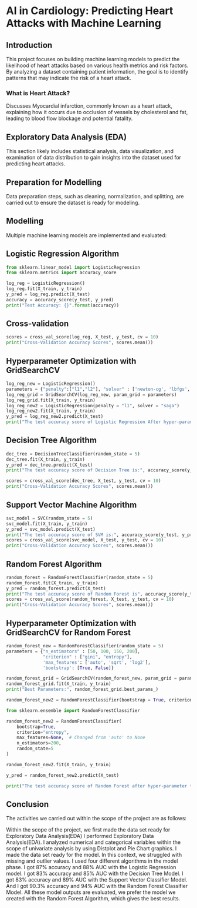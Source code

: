 # AI in Cardiology: Predicting Heart Attacks with Machine Learning

## Introduction
This project focuses on building machine learning models to predict the likelihood of heart attacks based on various health metrics and risk factors. By analyzing a dataset containing patient information, the goal is to identify patterns that may indicate the risk of a heart attack.

### What is Heart Attack?
Discusses Myocardial infarction, commonly known as a heart attack, explaining how it occurs due to occlusion of vessels by cholesterol and fat, leading to blood flow blockage and potential fatality.

## Exploratory Data Analysis (EDA)
This section likely includes statistical analysis, data visualization, and examination of data distribution to gain insights into the dataset used for predicting heart attacks.

## Preparation for Modelling
Data preparation steps, such as cleaning, normalization, and splitting, are carried out to ensure the dataset is ready for modeling.

## Modelling
Multiple machine learning models are implemented and evaluated:

## Logistic Regression Algorithm

```python
from sklearn.linear_model import LogisticRegression
from sklearn.metrics import accuracy_score

log_reg = LogisticRegression()
log_reg.fit(X_train, y_train)
y_pred = log_reg.predict(X_test)
accuracy = accuracy_score(y_test, y_pred)
print("Test Accuracy: {}".format(accuracy))
```

## Cross-validation

```python
scores = cross_val_score(log_reg, X_test, y_test, cv = 10)
print("Cross-Validation Accuracy Scores", scores.mean())
```
## Hyperparameter Optimization with GridSearchCV
```python
log_reg_new = LogisticRegression()
parameters = {"penalty":["l1","l2"], "solver" : ['newton-cg', 'lbfgs', 'liblinear', 'sag', 'saga']}
log_reg_grid = GridSearchCV(log_reg_new, param_grid = parameters)
log_reg_grid.fit(X_train, y_train)
log_reg_new2 = LogisticRegression(penalty = "l1", solver = "saga")
log_reg_new2.fit(X_train, y_train)
y_pred = log_reg_new2.predict(X_test)
print("The test accuracy score of Logistic Regression After hyper-parameter tuning is: {}".format(accuracy_score(y_test, y_pred)))
```

## Decision Tree Algorithm
```python
dec_tree = DecisionTreeClassifier(random_state = 5)
dec_tree.fit(X_train, y_train)
y_pred = dec_tree.predict(X_test)
print("The test accuracy score of Decision Tree is:", accuracy_score(y_test, y_pred))

scores = cross_val_score(dec_tree, X_test, y_test, cv = 10)
print("Cross-Validation Accuracy Scores", scores.mean())
```

## Support Vector Machine Algorithm

```python
svc_model = SVC(random_state = 5)
svc_model.fit(X_train, y_train)
y_pred = svc_model.predict(X_test)
print("The test accuracy score of SVM is:", accuracy_score(y_test, y_pred))
scores = cross_val_score(svc_model, X_test, y_test, cv = 10)
print("Cross-Validation Accuracy Scores", scores.mean())
```

## Random Forest Algorithm
```python
random_forest = RandomForestClassifier(random_state = 5)
random_forest.fit(X_train, y_train)
y_pred = random_forest.predict(X_test)
print("The test accuracy score of Random Forest is", accuracy_score(y_test, y_pred))
scores = cross_val_score(random_forest, X_test, y_test, cv = 10)
print("Cross-Validation Accuracy Scores", scores.mean())
```
## Hyperparameter Optimization with GridSearchCV for Random Forest
```python
random_forest_new = RandomForestClassifier(random_state = 5)
parameters = {"n_estimators" : [50, 100, 150, 200], 
              "criterion" : ["gini", "entropy"], 
              'max_features': ['auto', 'sqrt', 'log2'], 
              'bootstrap': [True, False]}

random_forest_grid = GridSearchCV(random_forest_new, param_grid = parameters)
random_forest_grid.fit(X_train, y_train)
print("Best Parameters:", random_forest_grid.best_params_)

random_forest_new2 = RandomForestClassifier(bootstrap = True, criterion = "entropy", max_features = "auto", n_estimators = 200, random_state = 5)

from sklearn.ensemble import RandomForestClassifier

random_forest_new2 = RandomForestClassifier(
    bootstrap=True, 
    criterion="entropy", 
    max_features=None,  # Changed from 'auto' to None
    n_estimators=200, 
    random_state=5
)

random_forest_new2.fit(X_train, y_train)

y_pred = random_forest_new2.predict(X_test)

print("The test accuracy score of Random Forest after hyper-parameter tuning is:", accuracy_score(y_test, y_pred))
```

## Conclusion

The activities we carried out within the scope of the project are as follows:

Within the scope of the project, we first made the data set ready for Exploratory Data Analysis(EDA)
I performed Exploratory Data Analysis(EDA).
I analyzed numerical and categorical variables within the scope of univariate analysis by using Distplot and Pie Chart graphics.
I made the data set ready for the model. In this context, we struggled with missing and outlier values.
I used four different algorithms in the model phase.
I got 87% accuracy and 88% AUC with the Logistic Regression model.
I got 83% accuracy and 85% AUC with the Decision Tree Model.
I got 83% accuracy and 89% AUC with the Support Vector Classifier Model.
And I got 90.3% accuracy and 94% AUC with the Random Forest Classifier Model.
All these model outputs are evaluated, we prefer the model we created with the Random Forest Algorithm, which gives the best results.



